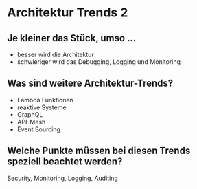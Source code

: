 # Architektur Trends 2

## Je kleiner das Stück, umso ...
* besser wird die Architektur
* schwieriger wird das Debugging, Logging und Monitoring

## Was sind weitere Architektur-Trends?
* Lambda Funktionen
* reaktive Systeme
* GraphQL
* API-Mesh
* Event Sourcing

## Welche Punkte müssen bei diesen Trends speziell beachtet werden?
Security, Monitoring, Logging, Auditing

